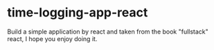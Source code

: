 # time-logging-app-react
Build a simple application by react and taken from the book "fullstack" react, I hope you enjoy doing it.

